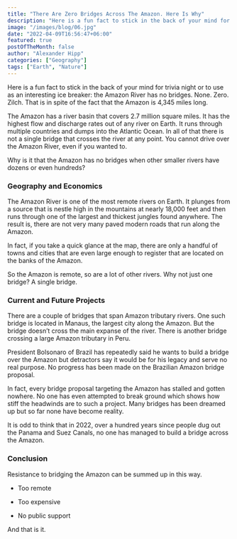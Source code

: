 ```yaml
---
title: "There Are Zero Bridges Across The Amazon. Here Is Why"
description: "Here is a fun fact to stick in the back of your mind for trivia night or to use as an interesting ice breaker: the Amazon River has no bridges. None. Zero. Zilch. That is in spite of the fact that the Amazon is 4,345 miles long."
image: "/images/blog/06.jpg"
date: "2022-04-09T16:56:47+06:00"
featured: true
postOfTheMonth: false
author: "Alexander Hipp"
categories: ["Geography"]
tags: ["Earth", "Nature"]
---
```


Here is a fun fact to stick in the back of your mind for trivia night or to use as an interesting ice breaker: the Amazon River has no bridges. None. Zero. Zilch. That is in spite of the fact that the Amazon is 4,345 miles long.

The Amazon has a river basin that covers 2.7 million square miles. It has the highest flow and discharge rates out of any river on Earth. It runs through multiple countries and dumps into the Atlantic Ocean. In all of that there is not a single bridge that crosses the river at any point. You cannot drive over the Amazon River, even if you wanted to.

Why is it that the Amazon has no bridges when other smaller rivers have dozens or even hundreds?

### Geography and Economics
The Amazon River is one of the most remote rivers on Earth. It plunges from a source that is nestle high in the mountains at nearly 18,000 feet and then runs through one of the largest and thickest jungles found anywhere. The result is, there are not very many paved modern roads that run along the Amazon.

In fact, if you take a quick glance at the map, there are only a handful of towns and cities that are even large enough to register that are located on the banks of the Amazon.

So the Amazon is remote, so are a lot of other rivers. Why not just one bridge? A single bridge.

### Current and Future Projects
There are a couple of bridges that span Amazon tributary rivers. One such bridge is located in Manaus, the largest city along the Amazon. But the bridge doesn’t cross the main expanse of the river. There is another bridge crossing a large Amazon tributary in Peru.

President Bolsonaro of Brazil has repeatedly said he wants to build a bridge over the Amazon but detractors say it would be for his legacy and serve no real purpose. No progress has been made on the Brazilian Amazon bridge proposal.

In fact, every bridge proposal targeting the Amazon has stalled and gotten nowhere. No one has even attempted to break ground which shows how stiff the headwinds are to such a project. Many bridges has been dreamed up but so far none have become reality.

It is odd to think that in 2022, over a hundred years since people dug out the Panama and Suez Canals, no one has managed to build a bridge across the Amazon.

### Conclusion
Resistance to bridging the Amazon can be summed up in this way.

* Too remote

* Too expensive

* No public support

And that is it.

